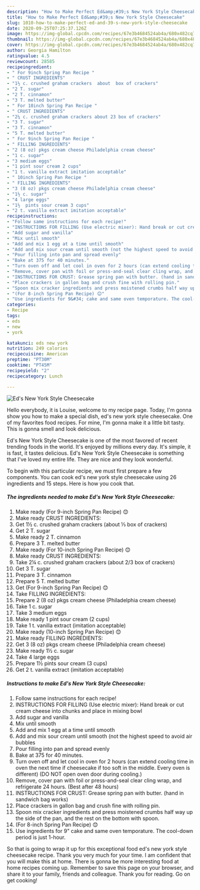 ```yaml
---
description: "How to Make Perfect Ed&amp;#39;s New York Style Cheesecake"
title: "How to Make Perfect Ed&amp;#39;s New York Style Cheesecake"
slug: 1010-how-to-make-perfect-ed-and-39-s-new-york-style-cheesecake
date: 2020-09-25T07:25:37.126Z
image: https://img-global.cpcdn.com/recipes/67e3b4684524ab4a/680x482cq70/eds-new-york-style-cheesecake-recipe-main-photo.jpg
thumbnail: https://img-global.cpcdn.com/recipes/67e3b4684524ab4a/680x482cq70/eds-new-york-style-cheesecake-recipe-main-photo.jpg
cover: https://img-global.cpcdn.com/recipes/67e3b4684524ab4a/680x482cq70/eds-new-york-style-cheesecake-recipe-main-photo.jpg
author: Georgia Hamilton
ratingvalue: 4.5
reviewcount: 28585
recipeingredient:
- " For 9inch Spring Pan Recipe "
- " CRUST INGREDIENTS"
- "1½ c. crushed graham crackers  about  box of crackers"
- "2 T. sugar"
- "2 T. cinnamon"
- "3 T. melted butter"
- " For 10inch Spring Pan Recipe "
- " CRUST INGREDIENTS"
- "2¼ c. crushed graham crackers about 23 box of crackers"
- "3 T. sugar"
- "3 T. cinnamon"
- "5 T. melted butter"
- " For 9inch Spring Pan Recipe "
- " FILLING INGREDIENTS"
- "2 (8 oz) pkgs cream cheese Philadelphia cream cheese"
- "1 c. sugar"
- "3 medium eggs"
- "1 pint sour cream 2 cups"
- "1 t. vanilla extract imitation acceptable"
- " 10inch Spring Pan Recipe "
- " FILLING INGREDIENTS"
- "3 (8 oz) pkgs cream cheese Philadelphia cream cheese"
- "1½ c. sugar"
- "4 large eggs"
- "1½  pints sour cream 3 cups"
- "2 t. vanilla extract imitation acceptable"
recipeinstructions:
- "Follow same instructions for each recipe!"
- "INSTRUCTIONS FOR FILLING (Use electric mixer): Hand break or cut cream cheese into chunks and place in mixing bowl"
- "Add sugar and vanilla"
- "Mix until smooth"
- "Add and mix 1 egg at a time until smooth"
- "Add and mix sour cream until smooth (not the highest speed to avoid air bubbles"
- "Pour filling into pan and spread evenly"
- "Bake at 375 for 40 minutes."
- "Turn oven off and let cool in oven for 2 hours (can extend cooling time in oven the next time if cheesecake if too soft in the middle. Every oven is different) (DO NOT open oven door during cooling.)"
- "Remove, cover pan with foil or press-and-seal clear cling wrap, and refrigerate 24 hours. (Best after 48 hours)"
- "INSTRUCTIONS FOR CRUST: Grease spring pan with butter. (hand in sandwich bag works)"
- "Place crackers in gallon bag and crush fine with rolling pin."
- "Spoon mix cracker ingredients and press moistened crumbs half way up the side of the pan, and the rest on the bottom with spoon."
- "(For 8-inch Spring Pan Recipe) 😊"
- "Use ingredients for 9&#34; cake and same oven temporature. The cool-down period is just 1-hour."
categories:
- Recipe
tags:
- eds
- new
- york

katakunci: eds new york 
nutrition: 249 calories
recipecuisine: American
preptime: "PT30M"
cooktime: "PT45M"
recipeyield: "2"
recipecategory: Lunch

---
```



![Ed&#39;s New York Style Cheesecake](https://img-global.cpcdn.com/recipes/67e3b4684524ab4a/680x482cq70/eds-new-york-style-cheesecake-recipe-main-photo.jpg)

Hello everybody, it is Louise, welcome to my recipe page. Today, I'm gonna show you how to make a special dish, ed&#39;s new york style cheesecake. One of my favorites food recipes. For mine, I'm gonna make it a little bit tasty. This is gonna smell and look delicious.

Ed&#39;s New York Style Cheesecake is one of the most favored of recent trending foods in the world. It's enjoyed by millions every day. It's simple, it is fast, it tastes delicious. Ed&#39;s New York Style Cheesecake is something that I've loved my entire life. They are nice and they look wonderful.




To begin with this particular recipe, we must first prepare a few components. You can cook ed&#39;s new york style cheesecake using 26 ingredients and 15 steps. Here is how you cook that.

<!--inarticleads1-->

##### The ingredients needed to make Ed&#39;s New York Style Cheesecake:

1. Make ready  (For 9-inch Spring Pan Recipe) 😊
1. Make ready  CRUST INGREDIENTS:
1. Get 1½ c. crushed graham crackers  (about ⅓ box of crackers)
1. Get 2 T. sugar
1. Make ready 2 T. cinnamon
1. Prepare 3 T. melted butter
1. Make ready  (For 10-inch Spring Pan Recipe) 😊
1. Make ready  CRUST INGREDIENTS:
1. Take 2¼ c. crushed graham crackers (about 2/3 box of crackers)
1. Get 3 T. sugar
1. Prepare 3 T. cinnamon
1. Prepare 5 T. melted butter
1. Get  (For 9-inch Spring Pan Recipe) 😊
1. Take  FILLING INGREDIENTS:
1. Prepare 2 (8 oz) pkgs cream cheese (Philadelphia cream cheese)
1. Take 1 c. sugar
1. Take 3 medium eggs
1. Make ready 1 pint sour cream (2 cups)
1. Take 1 t. vanilla extract (imitation acceptable)
1. Make ready  (10-inch Spring Pan Recipe) 😊
1. Make ready  FILLING INGREDIENTS:
1. Get 3 (8 oz) pkgs cream cheese (Philadelphia cream cheese)
1. Make ready 1½ c. sugar
1. Take 4 large eggs
1. Prepare 1½  pints sour cream (3 cups)
1. Get 2 t. vanilla extract (imitation acceptable)




<!--inarticleads2-->

##### Instructions to make Ed&#39;s New York Style Cheesecake:

1. Follow same instructions for each recipe!
1. INSTRUCTIONS FOR FILLING (Use electric mixer): Hand break or cut cream cheese into chunks and place in mixing bowl
1. Add sugar and vanilla
1. Mix until smooth
1. Add and mix 1 egg at a time until smooth
1. Add and mix sour cream until smooth (not the highest speed to avoid air bubbles
1. Pour filling into pan and spread evenly
1. Bake at 375 for 40 minutes.
1. Turn oven off and let cool in oven for 2 hours (can extend cooling time in oven the next time if cheesecake if too soft in the middle. Every oven is different) (DO NOT open oven door during cooling.)
1. Remove, cover pan with foil or press-and-seal clear cling wrap, and refrigerate 24 hours. (Best after 48 hours)
1. INSTRUCTIONS FOR CRUST: Grease spring pan with butter. (hand in sandwich bag works)
1. Place crackers in gallon bag and crush fine with rolling pin.
1. Spoon mix cracker ingredients and press moistened crumbs half way up the side of the pan, and the rest on the bottom with spoon.
1. (For 8-inch Spring Pan Recipe) 😊
1. Use ingredients for 9&#34; cake and same oven temporature. The cool-down period is just 1-hour.




So that is going to wrap it up for this exceptional food ed&#39;s new york style cheesecake recipe. Thank you very much for your time. I am confident that you will make this at home. There is gonna be more interesting food at home recipes coming up. Remember to save this page on your browser, and share it to your family, friends and colleague. Thank you for reading. Go on get cooking!
